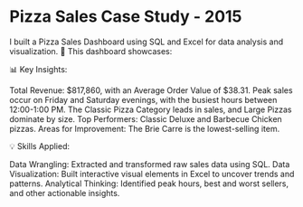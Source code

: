 # Pizza Sales Case Study - 2015

I built a Pizza Sales Dashboard using SQL and Excel for data analysis and visualization. 🚀 This dashboard showcases:

📊 Key Insights:

Total Revenue: $817,860, with an Average Order Value of $38.31.
Peak sales occur on Friday and Saturday evenings, with the busiest hours between 12:00-1:00 PM.
The Classic Pizza Category leads in sales, and Large Pizzas dominate by size.
Top Performers: Classic Deluxe and Barbecue Chicken pizzas.
Areas for Improvement: The Brie Carre is the lowest-selling item.

💡 Skills Applied:

Data Wrangling: Extracted and transformed raw sales data using SQL.
Data Visualization: Built interactive visual elements in Excel to uncover trends and patterns.
Analytical Thinking: Identified peak hours, best and worst sellers, and other actionable insights.

